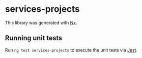 # services-projects

This library was generated with [Nx](https://nx.dev).

## Running unit tests

Run `ng test services-projects` to execute the unit tests via [Jest](https://jestjs.io).
